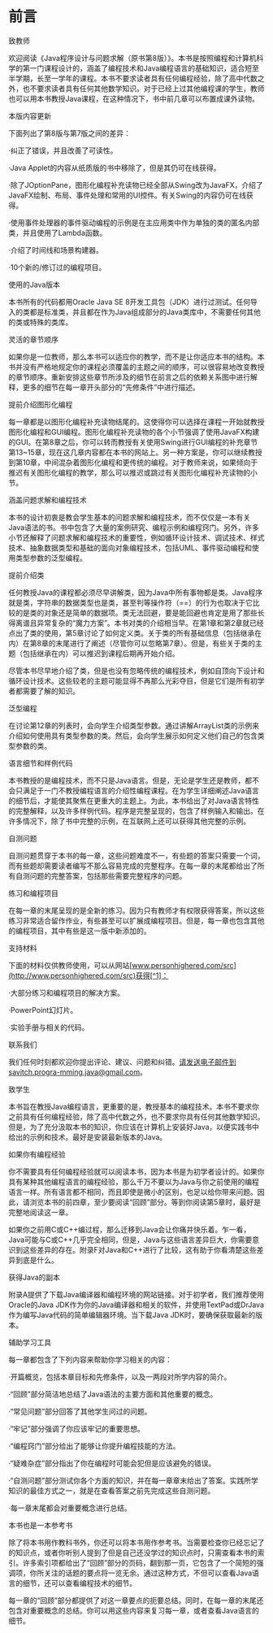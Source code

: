    

# 前言

致教师

欢迎阅读《Java程序设计与问题求解（原书第8版）》。本书是按照编程和计算机科学的第一门课程设计的，涵盖了编程技术和Java编程语言的基础知识，适合短至半学期，长至一学年的课程。本书不要求读者具有任何编程经验，除了高中代数之外，也不要求读者具有任何其他数学知识。对于已经上过其他编程课的学生，教师也可以用本书教授Java课程，在这种情况下，书中前几章可以布置成课外读物。

本版内容更新

下面列出了第8版与第7版之间的差异：

·纠正了错误，并且改善了可读性。

·Java Applet的内容从纸质版的书中移除了，但是其仍可在线获得。

·除了JOptionPane，图形化编程补充读物已经全部从Swing改为JavaFX，介绍了JavaFX绘制、布局、事件处理和常用的UI控件。有关Swing的内容仍可在线获得。

·使用事件处理器的事件驱动编程的示例是在主应用类中作为单独的类的匿名内部类，并且使用了Lambda函数。

·介绍了时间线和场景构建器。

·10个新的/修订过的编程项目。

使用的Java版本

本书所有的代码都用Oracle Java SE 8开发工具包（JDK）进行过测试。任何导入的类都是标准类，并且都在作为Java组成部分的Java类库中，不需要任何其他的类或特殊的类库。

灵活的章节顺序

如果你是一位教师，那么本书可以适应你的教学，而不是让你适应本书的结构。本书并没有严格地规定你的课程必须覆盖的主题之间的顺序，可以很容易地改变教授的章节顺序。重新安排这些章节所涉及的细节在前言之后的依赖关系图中进行解释，更多的细节在每一章开头部分的“先修条件”中进行描述。

提前介绍图形化编程

每一章都是以图形化编程补充读物结尾的。这使得你可以选择在课程一开始就教授图形化编程和GUI编程。图形化编程补充读物的各个小节强调了使用JavaFX构建的GUI。在第8章之后，你可以转而教授有关使用Swing进行GUI编程的补充章节第13~15章，现在这几章内容都在本书的网站上。另一种方案是，你可以继续教授到第10章，中间混杂着图形化编程和更传统的编程。对于教师来说，如果倾向于推迟有关图形化编程的教学，那么可以推迟或跳过有关图形化编程补充读物的小节。

涵盖问题求解和编程技术

本书的设计初衷是教会学生基本的问题求解和编程技术，而不仅仅是一本有关Java语法的书。书中包含了大量的案例研究、编程示例和编程窍门。另外，许多小节还解释了问题求解和编程技术的重要性，例如循环设计技术、调试技术、样式技术、抽象数据类型和基础的面向对象编程技术，包括UML、事件驱动编程和使用类型参数的泛型编程。

提前介绍类

任何教授Java的课程都必须尽早讲解类，因为Java中所有事物都是类。Java程序就是类，字符串的数据类型也是类，甚至判等操作符（==）的行为也取决于它比较的是类的对象还是简单的数据项。类无法回避，要是能回避也肯定是用了那些长得离谱且异常复杂的“魔力方案”。本书对类的介绍相当早。在第1章和第2章就已经点出了类的使用，第5章讨论了如何定义类。关于类的所有基础信息（包括继承在内）在第8章的末尾进行了阐述（尽管你可以忽略第7章）。但是，有些关于类的主题（包括继承在内）可以推迟到课程后期再开始介绍。

尽管本书尽早地介绍了类，但是也没有忽略传统的编程技术，例如自顶向下设计和循环设计技术。这些较老的主题可能显得不再那么光彩夺目，但是它们是所有初学者都需要了解的知识。

泛型编程

在讨论第12章的列表时，会向学生介绍类型参数。通过讲解ArrayList类的示例来介绍如何使用具有类型参数的类。然后，会向学生展示如何定义他们自己的包含类型参数的类。

语言细节和样例代码

本书教授的是编程技术，而不只是Java语言。但是，无论是学生还是教师，都不会只满足于一门不教授编程语言的介绍性编程课程。在为学生详细阐述Java语言的细节后，才能使其聚焦在更重大的主题上。为此，本书给出了对Java语言特性的完整解释，以及许多样例代码。程序是完整呈现的，包含了样例输入和输出。在许多情况下，除了书中完整的示例，在互联网上还可以获得其他完整的示例。

自测问题

自测问题贯穿于本书的每一章，这些问题难度不一，有些题的答案只需要一个词，而有些题却需要读者编写不那么容易完成的完整程序。在每一章的末尾都给出了所有自测问题的完整答案，包括那些需要完整程序的问题。

练习和编程项目

在每一章的末尾呈现的是全新的练习。因为只有教师才有权限获得答案，所以这些练习非常适合留作作业，有些甚至可以扩展成编程项目。但是，每一章也包含其他的编程项目，其中有些是这一版中新添加的。

支持材料

下面的材料仅供教师使用，可以从网站[www.personhighered.com/src](http://www.personhighered.com/src)获得[^1]：

·大部分练习和编程项目的解决方案。

·PowerPoint幻灯片。

·实验手册与相关的代码。

联系我们

我们任何时刻都欢迎你提出评论、建议、问题和纠错。请发送电子邮件到savitch.progra-mming.java@gmail.com。

致学生

本书旨在教授Java编程语言，更重要的是，教授基本的编程技术。本书不要求你之前具有任何编程经验，除了高中代数之外，也不要求你具有任何其他数学知识。但是，为了充分汲取本书的知识，你应该在计算机上安装好Java，以便实践书中给出的示例和技术。最好是安装最新版本的Java。

如果你有编程经验

你不需要具有任何编程经验就可以阅读本书，因为本书是为初学者设计的。如果你具有某种其他编程语言的编程经验，那么千万不要以为Java与你之前使用的编程语言一样。所有语言都不相同，而且即使是微小的区别，也足以给你带来问题。因此，请浏览本书的前四章，至少要阅读“回顾”部分。等到你阅读第5章时，最好是完整地阅读这一章。

如果你之前用C或C++编过程，那么迁移到Java会让你痛并快乐着。乍一看，Java可能与C或C++几乎完全相同，但是，Java与这些语言差异巨大，你需要意识到这些差异的存在。附录F对Java和C++进行了比较，这有助于你看清楚这些差异到底是什么。

获得Java的副本

附录A提供了下载Java编译器和编程环境的网站链接。对于初学者，我们推荐使用Oracle的Java JDK作为你的Java编译器和相关的软件，并使用TextPad或DrJava作为编写Java代码的简单编辑器环境。当下载Java JDK时，要确保获取最新的版本。

辅助学习工具

每一章都包含了下列内容来帮助你学习相关的内容：

·开篇概览，包括本章目标和先修条件，以及一两段对所学内容的简介。

·“回顾”部分简洁地总结了Java语法的主要方面和其他重要的概念。

·“常见问题”部分回答了其他学生问过的问题。

·“牢记”部分强调了你应该牢记的重要思想。

·“编程窍门”部分给出了能够让你提升编程技能的方法。

·“疑难杂症”部分指出了你在编程时可能会犯但是应该避免的错误。

·“自测问题”部分测试你各个方面的知识，并在每一章章末给出了答案。实践所学知识的最佳方式之一，就是在查看答案之前先完成这些自测问题。

·每一章末尾都会对重要概念进行总结。

本书也是一本参考书

除了将本书用作教科书外，你还可以将本书用作参考书。当需要检查你已经忘记了的知识点，或者你听别人提到了但是自己还没学过的知识点时，只需查看本书的索引。许多索引项都给出了“回顾”部分的页码，翻到那一页，它包含了一个简短的强调项，你所关注的话题的要点将一览无余。通过这种方式，不但可以查看Java语言的细节，还可以查看编程技术的细节。

每一章的“回顾”部分都提供了对这一章要点的扼要总结。同时，在每一章的末尾还包含对重要概念的总结。你可以用这些内容来复习每一章，或者查看Java语言的细节。

[^1]:  关于本书教辅资源，只有使用本书作为教材的教师才可以申请，需要的教师请联系机械工业出版社华章公司，电话13601156823，邮箱wangguang@hzbook.com。——编辑注